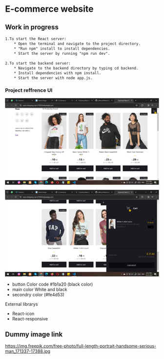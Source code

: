 # E-commerce website

## Work in progress 
    1.To start the React server:
        * Open the terminal and navigate to the project directory.
        * "Run npm" install to install dependencies.
        * Start the server by running "npm run dev".

    2.To start the backend server:
        * Navigate to the backend directory by typing cd backend.
        * Install dependencies with npm install.
        * Start the server with node app.js.
### Project reffrence UI
![product ui](./refrence%20ui/product%20ui.png)

![checkout ui](./refrence%20ui/checkout%20ui.png)


- button Color code #1b1a20 (black color)
- main color White and black
- secondry color (#fe4d53)

External librarys
- React-icon
- React-responsive

## Dummy image link 
https://img.freepik.com/free-photo/full-length-portrait-handsome-serious-man_171337-17388.jpg


